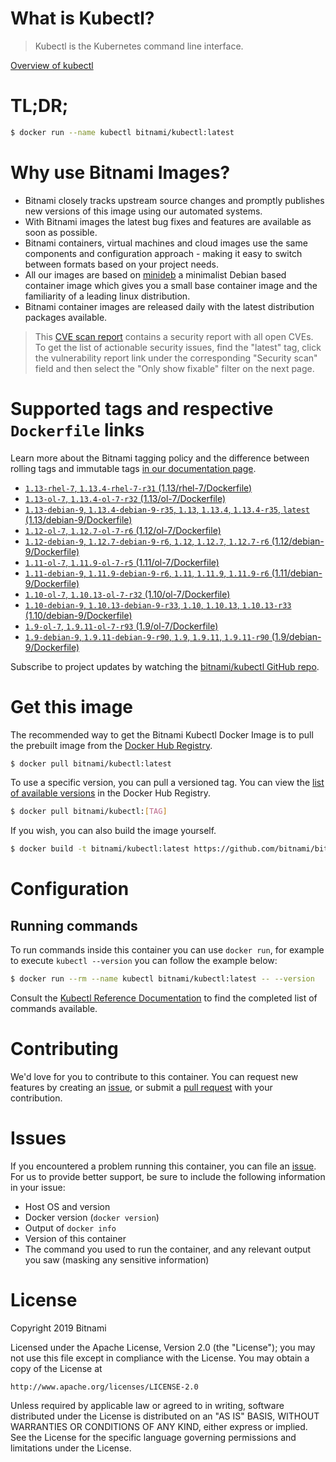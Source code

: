 
# What is Kubectl?

> Kubectl is the Kubernetes command line interface.

[Overview of kubectl](https://kubernetes.io/docs/reference/kubectl/overview/)

# TL;DR;

```bash
$ docker run --name kubectl bitnami/kubectl:latest
```

# Why use Bitnami Images?

* Bitnami closely tracks upstream source changes and promptly publishes new versions of this image using our automated systems.
* With Bitnami images the latest bug fixes and features are available as soon as possible.
* Bitnami containers, virtual machines and cloud images use the same components and configuration approach - making it easy to switch between formats based on your project needs.
* All our images are based on [minideb](https://github.com/bitnami/minideb) a minimalist Debian based container image which gives you a small base container image and the familiarity of a leading linux distribution.
* Bitnami container images are released daily with the latest distribution packages available.


> This [CVE scan report](https://quay.io/repository/bitnami/kubectl?tab=tags) contains a security report with all open CVEs. To get the list of actionable security issues, find the "latest" tag, click the vulnerability report link under the corresponding "Security scan" field and then select the "Only show fixable" filter on the next page.

# Supported tags and respective `Dockerfile` links

Learn more about the Bitnami tagging policy and the difference between rolling tags and immutable tags [in our documentation page](https://docs.bitnami.com/containers/how-to/understand-rolling-tags-containers/).


* [`1.13-rhel-7`, `1.13.4-rhel-7-r31` (1.13/rhel-7/Dockerfile)](https://github.com/bitnami/bitnami-docker-kubectl/blob/1.13.4-rhel-7-r31/1.13/rhel-7/Dockerfile)
* [`1.13-ol-7`, `1.13.4-ol-7-r32` (1.13/ol-7/Dockerfile)](https://github.com/bitnami/bitnami-docker-kubectl/blob/1.13.4-ol-7-r32/1.13/ol-7/Dockerfile)
* [`1.13-debian-9`, `1.13.4-debian-9-r35`, `1.13`, `1.13.4`, `1.13.4-r35`, `latest` (1.13/debian-9/Dockerfile)](https://github.com/bitnami/bitnami-docker-kubectl/blob/1.13.4-debian-9-r35/1.13/debian-9/Dockerfile)
* [`1.12-ol-7`, `1.12.7-ol-7-r6` (1.12/ol-7/Dockerfile)](https://github.com/bitnami/bitnami-docker-kubectl/blob/1.12.7-ol-7-r6/1.12/ol-7/Dockerfile)
* [`1.12-debian-9`, `1.12.7-debian-9-r6`, `1.12`, `1.12.7`, `1.12.7-r6` (1.12/debian-9/Dockerfile)](https://github.com/bitnami/bitnami-docker-kubectl/blob/1.12.7-debian-9-r6/1.12/debian-9/Dockerfile)
* [`1.11-ol-7`, `1.11.9-ol-7-r5` (1.11/ol-7/Dockerfile)](https://github.com/bitnami/bitnami-docker-kubectl/blob/1.11.9-ol-7-r5/1.11/ol-7/Dockerfile)
* [`1.11-debian-9`, `1.11.9-debian-9-r6`, `1.11`, `1.11.9`, `1.11.9-r6` (1.11/debian-9/Dockerfile)](https://github.com/bitnami/bitnami-docker-kubectl/blob/1.11.9-debian-9-r6/1.11/debian-9/Dockerfile)
* [`1.10-ol-7`, `1.10.13-ol-7-r32` (1.10/ol-7/Dockerfile)](https://github.com/bitnami/bitnami-docker-kubectl/blob/1.10.13-ol-7-r32/1.10/ol-7/Dockerfile)
* [`1.10-debian-9`, `1.10.13-debian-9-r33`, `1.10`, `1.10.13`, `1.10.13-r33` (1.10/debian-9/Dockerfile)](https://github.com/bitnami/bitnami-docker-kubectl/blob/1.10.13-debian-9-r33/1.10/debian-9/Dockerfile)
* [`1.9-ol-7`, `1.9.11-ol-7-r93` (1.9/ol-7/Dockerfile)](https://github.com/bitnami/bitnami-docker-kubectl/blob/1.9.11-ol-7-r93/1.9/ol-7/Dockerfile)
* [`1.9-debian-9`, `1.9.11-debian-9-r90`, `1.9`, `1.9.11`, `1.9.11-r90` (1.9/debian-9/Dockerfile)](https://github.com/bitnami/bitnami-docker-kubectl/blob/1.9.11-debian-9-r90/1.9/debian-9/Dockerfile)

Subscribe to project updates by watching the [bitnami/kubectl GitHub repo](https://github.com/bitnami/bitnami-docker-kubectl).

# Get this image

The recommended way to get the Bitnami Kubectl Docker Image is to pull the prebuilt image from the [Docker Hub Registry](https://hub.docker.com/r/bitnami/kubectl).

```bash
$ docker pull bitnami/kubectl:latest
```

To use a specific version, you can pull a versioned tag. You can view the [list of available versions](https://hub.docker.com/r/bitnami/kubectl/tags/) in the Docker Hub Registry.

```bash
$ docker pull bitnami/kubectl:[TAG]
```

If you wish, you can also build the image yourself.

```bash
$ docker build -t bitnami/kubectl:latest https://github.com/bitnami/bitnami-docker-kubectl.git
```

# Configuration

## Running commands

To run commands inside this container you can use `docker run`, for example to execute `kubectl --version` you can follow the example below:

```bash
$ docker run --rm --name kubectl bitnami/kubectl:latest -- --version
```

Consult the [Kubectl Reference Documentation](https://kubernetes.io/docs/reference/generated/kubectl/kubectl-commands) to find the completed list of commands available.

# Contributing

We'd love for you to contribute to this container. You can request new features by creating an [issue](https://github.com/bitnami/bitnami-docker-kubectl/issues), or submit a [pull request](https://github.com/bitnami/bitnami-docker-kubectl/pulls) with your contribution.

# Issues

If you encountered a problem running this container, you can file an [issue](https://github.com/bitnami/bitnami-docker-kubectl/issues). For us to provide better support, be sure to include the following information in your issue:

- Host OS and version
- Docker version (`docker version`)
- Output of `docker info`
- Version of this container
- The command you used to run the container, and any relevant output you saw (masking any sensitive information)

# License

Copyright 2019 Bitnami

Licensed under the Apache License, Version 2.0 (the "License");
you may not use this file except in compliance with the License.
You may obtain a copy of the License at

    http://www.apache.org/licenses/LICENSE-2.0

Unless required by applicable law or agreed to in writing, software
distributed under the License is distributed on an "AS IS" BASIS,
WITHOUT WARRANTIES OR CONDITIONS OF ANY KIND, either express or implied.
See the License for the specific language governing permissions and
limitations under the License.
